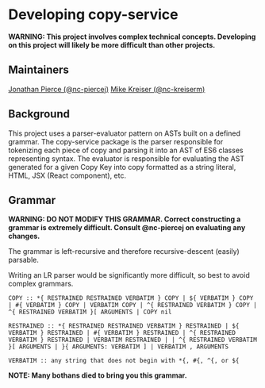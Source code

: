 # Developing copy-service

**WARNING: This project involves complex technical concepts. Developing on this project will likely be more difficult than other projects.**

## Maintainers
[Jonathan Pierce (@nc-piercej)](https://github.com/nc-piercej)
[Mike Kreiser (@nc-kreiserm)](https://github.com/nc-kreiserm)

## Background

This project uses a parser-evaluator pattern on ASTs built on a defined grammar. The copy-service package is the parser responsible for tokenizing each piece of copy and parsing it into an AST of ES6 classes representing syntax. The evaluator is responsible for evaluating the AST generated for a given Copy Key into copy formatted as a string literal, HTML, JSX (React component), etc.

## Grammar

**WARNING: DO NOT MODIFY THIS GRAMMAR. Correct constructing a grammar is extremely difficult. Consult @nc-piercej on evaluating any changes.**

The grammar is left-recursive and therefore recursive-descent (easily) parsable.

Writing an LR parser would be significantly more difficult, so best to avoid complex grammars.

```
COPY :: *{ RESTRAINED RESTRAINED VERBATIM } COPY | ${ VERBATIM } COPY | #{ VERBATIM } COPY | VERBATIM COPY | ^{ RESTRAINED VERBATIM } COPY | ^{ RESTRAINED VERBATIM }[ ARGUMENTS | COPY nil

RESTRAINED :: *{ RESTRAINED RESTRAINED VERBATIM } RESTRAINED | ${ VERBATIM } RESTRAINED | #{ VERBATIM } RESTRAINED | ^{ RESTRAINED VERBATIM } RESTRAINED | VERBATIM RESTRAINED | | ^{ RESTRAINED VERBATIM }[ ARGUMENTS | }{ ARGUMENTS: VERBATIM ] | VERBATIM , ARGUMENTS

VERBATIM :: any string that does not begin with *{, #{, ^{, or ${
```

**NOTE: Many bothans died to bring you this grammar.**
